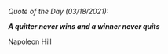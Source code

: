 *Quote of the Day (03/18/2021):*

_**A quitter never wins and a winner never quits**_

Napoleon Hill